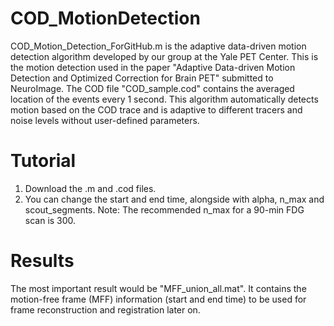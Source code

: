 # COD_MotionDetection
COD_Motion_Detection_ForGitHub.m is the adaptive data-driven motion detection algorithm developed by our group at the Yale PET Center. This is the motion detection used in the paper "Adaptive Data-driven Motion Detection and Optimized Correction for Brain PET" submitted to NeuroImage. The COD file "COD_sample.cod" contains the averaged location of the events every 1 second. This algorithm automatically detects motion based on the COD trace and is adaptive to different tracers and noise levels without user-defined parameters. 

# Tutorial
1. Download the .m and .cod files.
2. You can change the start and end time, alongside with alpha, n_max and scout_segments. Note: The recommended n_max for a 90-min FDG scan is 300. 

# Results
The most important result would be "MFF_union_all.mat". It contains the motion-free frame (MFF) information (start and end time) to be used for frame reconstruction and registration later on.

